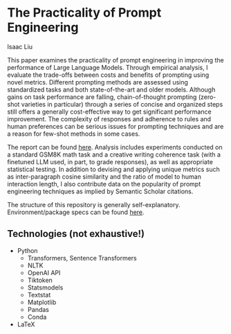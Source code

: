 # The Practicality of Prompt Engineering

Isaac Liu

This paper examines the practicality of prompt engineering in improving the performance of Large Language Models. Through empirical analysis, I evaluate the trade-offs between costs and benefits of prompting using novel metrics. Different prompting methods are assessed using standardized tasks and both state-of-the-art and older models. Although gains on task performance are falling, chain-of-thought prompting (zero-shot varieties in particular) through a series of concise and organized steps still offers a generally cost-effective way to get significant performance improvement. The complexity of responses and adherence to rules and human preferences can be serious issues for prompting techniques and are a reason for few-shot methods in some cases.

The report can be found [here](Report/Report.pdf). Analysis includes experiments conducted on a standard GSM8K math task and a creative writing coherence task (with a finetuned LLM used, in part, to grade responses), as well as appropriate statistical testing. In addition to devising and applying unique metrics such as inter-paragraph cosine similarity and the ratio of model to human interaction length, I also contribute data on the popularity of prompt engineering techniques as implied by Semantic Scholar citations.

The structure of this repository is generally self-explanatory. Environment/package specs can be found [here](https://github.com/ijyliu/anlp23-project/blob/main/Code/environment.yml).

## Technologies (not exhaustive!)

- Python
  - Transformers, Sentence Transformers
  - NLTK
  - OpenAI API
  - Tiktoken
  - Statsmodels
  - Textstat
  - Matplotlib
  - Pandas
  - Conda
- LaTeX
